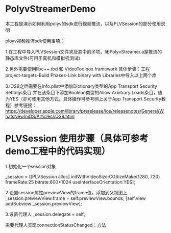 # PolyvStreamerDemo

本工程是演示如何利用polyv的sdk进行视频推流，以及PLVSession的部分使用说明

ployv视频推流sdk使用事项：

1.在工程中导入PLVSession文件夹及其中的子项，libPolyvStreamer.a是推流的静态库文件(可用于真机和模拟机测试)

2.另外需要使用libc++.tbd 和 VideoToolbox.framework
     具体步骤：工程project-targets-Build Phases-Link binary with Libraries中导入以上两个库
  
3.iOS9之后需要在Info.plist中添加Dictionary类型的App Transport Security Settings条目
     并在该条目下添加Boolean类型的Allow Arbitrary Loads条目，值为YES（亦可使用其他方式，具体操作可参考网上关于App Transport      Security教程）参考链接：https://developer.apple.com/library/prerelease/ios/releasenotes/General/WhatsNewIniOS/Articles/iOS9.html

# PLVSession 使用步骤（具体可参考demo工程中的代码实现）

1.初始化一个session对象

_session = [[PLVSession alloc] initWithVideoSize:CGSizeMake(1280, 720) frameRate:25 bitrate:600*1024 useInterfaceOrientation:YES];

2.设置session属性previewView的frame值，添加到父视图上
     _session.previewView.frame = self.previewView.bounds;
    [self.view addSubview:_session.previewView];
    
3.设置代理人
     _session.delegate = self;

需要代理人实现connectionStatusChanged：方法
